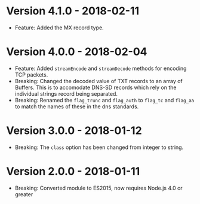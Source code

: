 # Version 4.1.0 - 2018-02-11

- Feature: Added the MX record type.

# Version 4.0.0 - 2018-02-04

- Feature: Added `streamEncode` and `streamDecode` methods for encoding TCP packets.
- Breaking: Changed the decoded value of TXT records to an array of Buffers. This is to accomodate DNS-SD records which rely on the individual strings record being separated.
- Breaking: Renamed the `flag_trunc` and `flag_auth` to `flag_tc` and `flag_aa` to match the names of these in the dns standards.

# Version 3.0.0 - 2018-01-12

- Breaking: The `class` option has been changed from integer to string.

# Version 2.0.0 - 2018-01-11

- Breaking: Converted module to ES2015, now requires Node.js 4.0 or greater
